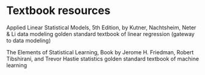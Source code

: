 # Textbook resources

Applied Linear Statistical Models, 5th Edition, by Kutner, Nachtsheim, Neter & Li	data modeling		golden standard textbook of linear regression (gateway to data modeling)

The Elements of Statistical Learning, Book by Jerome H. Friedman, Robert Tibshirani, and Trevor Hastie	statistics		golden standard textbook of machine learning

